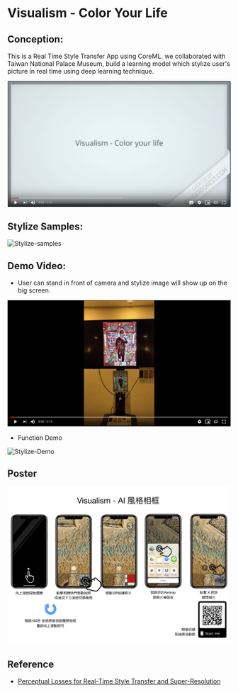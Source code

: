 # Visualism - Color Your Life

## Conception:
This is a Real Time Style Transfer App using CoreML. we collaborated with Taiwan National Palace Museum, build a learning model which stylize user's picture in real time using deep learning technique.

[![Visualism Concept Intro](docs/video-screenshot-1.png)](https://www.youtube.com/watch?v=ZJ5-6gZsC0k "Visualism Concept Intro")

## Stylize Samples:
![Stylize-samples](docs/stylize-samples.jpg)

## Demo Video:
* User can stand in front of camera and stylize image will show up on the big screen.

[![Visualism Real Scenario](docs/video-screenshot-2.png)](https://www.youtube.com/watch?v=fM-dD9SbTUQ "Visualism Concept Intro")

* Function Demo

![Stylize-Demo](docs/Demo.gif)

## Poster

![Poster](docs/Manual.jpg)

## Reference
* [Perceptual Losses for Real-Time Style Transfer
and Super-Resolution](https://cs.stanford.edu/people/jcjohns/papers/eccv16/JohnsonECCV16.pdf?fbclid=IwAR1K9Igv7KPMefKZoZy9S8xr2QCnyO2V1Dlh0qkdV413Fh0t4BAvZYN6qU4)
